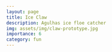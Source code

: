 ```yaml
---
layout: page
title: Ice Claw
description: Agulhas ice floe catcher
img: assets/img/claw-prototype.jpg
importance: 6
category: fun
---
```


